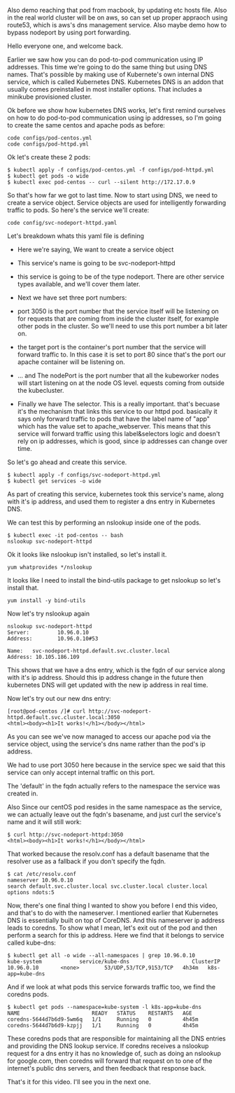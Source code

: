 Also demo reaching that pod from macbook, by updating etc hosts file. Also in the real world cluster will be on aws, so can set up proper appraoch using route53, which is aws's dns management service. Also maybe demo how to bypass nodeport by using port forwarding. 


Hello everyone one, and welcome back.

Earlier we saw how you can do pod-to-pod communication using IP addresses. This time we're going to do the same thing but using DNS names. That's possible by making use of Kubernete's own internal DNS service, which is called Kubernetes DNS. Kubernetes DNS is an addon that usually comes preinstalled in most installer options. That includes a minikube provisioned cluster. 

Ok before we show how kubernetes DNS works, let's first remind ourselves on how to do pod-to-pod communication using ip addresses, so I'm going to create the same centos and apache pods as before:

```
code configs/pod-centos.yml
code configs/pod-httpd.yml
```

Ok let's create these 2 pods:

```
$ kubectl apply -f configs/pod-centos.yml -f configs/pod-httpd.yml
$ kubectl get pods -o wide
$ kubectl exec pod-centos -- curl --silent http://172.17.0.9
```

So that's how far we got to last time. Now to start using DNS, we need to create a service object. Service objects are used for intelligently forwarding traffic to pods. So here's the service we'll create:

```
code config/svc-nodeport-httpd.yaml
```


Let's breakdown whats this yaml file is defining

- Here we're saying, We want to create a service object 
- This service's name is going to be svc-nodeport-httpd
- this service is going to be of the type nodeport. There are other service types available, and we'll cover them later.

- Next we have set three port numbers:
-  port 3050 is the port number that the service itself will be listening on for requests that are coming from inside the cluster itself, for example other pods in the cluster. So we'll need to use this port number a bit later on.  
- the target port is the container's port number that the service will forward traffic to. In this case it is set to port 80 since that's the port our apache container will be listening on. 
- ... and The nodePort is the port number that all the kubeworker nodes will start listening on at the node OS level.  equests coming from outside the kubecluster. 
- Finally we have The selector. This is a really important. that's becuase it's the mechanism that links this service to our httpd pod. basically it says only forward traffic to pods that have the label name of "app" which has the value set to apache_webserver. This means that this service will forward traffic using this label&selectors logic and doesn't rely on ip addresses, which is good, since ip addresses can change over time.


So let's go ahead and create this service.

```
$ kubectl apply -f configs/svc-nodeport-httpd.yml
$ kubectl get services -o wide
```

As part of creating this service, kubernetes took this service's name, along with it's ip address, and used them to register a dns entry in Kubernetes DNS.

We can test this by performing an nslookup inside one of the pods.

```
$ kubectl exec -it pod-centos -- bash
nslookup svc-nodeport-httpd
```

Ok it looks like nslookup isn't installed, so let's install it.


```
yum whatprovides */nslookup
```

It looks like I need to install the bind-utils package to get nslookup so let's install that.

```
yum install -y bind-utils
```

Now let's try nslookup again

```
nslookup svc-nodeport-httpd
Server:         10.96.0.10
Address:        10.96.0.10#53

Name:   svc-nodeport-httpd.default.svc.cluster.local
Address: 10.105.186.109
```

This shows that we have a dns entry, which is the fqdn of our service along with it's ip address. Should this ip address change in the future then kubernetes DNS will get updated with the new ip address in real time. 



Now let's try out our new dns entry:


```
[root@pod-centos /]# curl http://svc-nodeport-httpd.default.svc.cluster.local:3050
<html><body><h1>It works!</h1></body></html>
```

As you can see we've now managed to access our apache pod via the service object, using the service's dns name rather than the pod's ip address.


We had to use port 3050 here because in the service spec we said that this service can only accept internal traffic on this port.

The 'default' in the fqdn actually refers to the namespace the service was created in. 

Also Since our centOS pod resides in the same namespace as the service, we can actually leave out the fqdn's basename, and just curl the service's name and it will still work:

```
$ curl http://svc-nodeport-httpd:3050
<html><body><h1>It works!</h1></body></html>
```

That worked because the resolv.conf has a default basename that the resolver use as a fallback if you don't specify the fqdn. 


```
$ cat /etc/resolv.conf 
nameserver 10.96.0.10
search default.svc.cluster.local svc.cluster.local cluster.local
options ndots:5
```

Now, there's one final thing I wanted to show you before I end this video, and that's to do with the nameserver. I mentioned earlier that Kubernetes DNS is essentially built on top of CoreDNS. And this nameserver ip address leads to coredns. To show what I mean, let's exit out of the pod and then perform a search for this ip address. Here we find that it belongs to service called kube-dns:

```
$ kubectl get all -o wide --all-namespaces | grep 10.96.0.10
kube-system            service/kube-dns                    ClusterIP   10.96.0.10       <none>        53/UDP,53/TCP,9153/TCP   4h34m   k8s-app=kube-dns
```

And if we look at what pods this service forwards traffic too, we find the coredns pods. 


```
$ kubectl get pods --namespace=kube-system -l k8s-app=kube-dns 
NAME                       READY   STATUS    RESTARTS   AGE
coredns-5644d7b6d9-5wm6q   1/1     Running   0          4h45m
coredns-5644d7b6d9-kzpjj   1/1     Running   0          4h45m
```

These coredns pods that are responsible for maintaining all the DNS entries and providing the DNS lookup service. If coredns receives a nslookup request for a dns entry it has no knowledge of, such as doing an nslookup for google.com, then coredns will forward that request on to one of the internet's public dns servers, and then feedback that response back. 





That's it for this video. I'll see you in the next one. 

